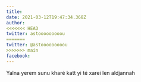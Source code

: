 ```yaml
---
title: 
date: 2021-03-12T19:47:34.368Z
author: 
<<<<<<< HEAD
twitter: astooooooooou
=======
twitter: @astooooooooou
>>>>>>> main
facebook: 
---
```


Yalna yerem sunu kharé katt yi té xarei len aldjannah